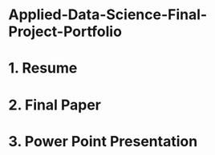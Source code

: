 # Applied-Data-Science-Final-Project-Portfolio
# 1. Resume
# 2. Final Paper
# 3. Power Point Presentation
